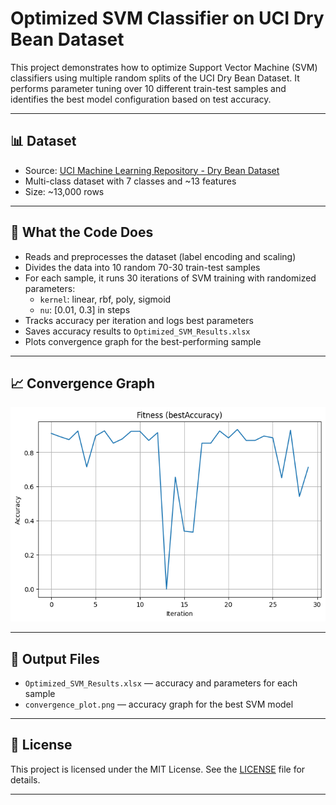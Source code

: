 # Optimized SVM Classifier on UCI Dry Bean Dataset

This project demonstrates how to optimize Support Vector Machine (SVM) classifiers using multiple random splits of the UCI Dry Bean Dataset. It performs parameter tuning over 10 different train-test samples and identifies the best model configuration based on test accuracy.

---

## 📊 Dataset
- Source: [UCI Machine Learning Repository - Dry Bean Dataset](https://archive.ics.uci.edu/ml/datasets/Dry+Bean+Dataset)
- Multi-class dataset with 7 classes and ~13 features
- Size: ~13,000 rows

---

## 🔧 What the Code Does
- Reads and preprocesses the dataset (label encoding and scaling)
- Divides the data into 10 random 70-30 train-test samples
- For each sample, it runs 30 iterations of SVM training with randomized parameters:
  - `kernel`: linear, rbf, poly, sigmoid
  - `nu`: [0.01, 0.3] in steps
- Tracks accuracy per iteration and logs best parameters
- Saves accuracy results to `Optimized_SVM_Results.xlsx`
- Plots convergence graph for the best-performing sample

---

## 📈 Convergence Graph

![Convergence Graph](convergence_plot.png)

---

## 🧪 Output Files
- `Optimized_SVM_Results.xlsx` — accuracy and parameters for each sample
- `convergence_plot.png` — accuracy graph for the best SVM model

---

## 📄 License
This project is licensed under the MIT License. See the [LICENSE](LICENSE) file for details.

---

